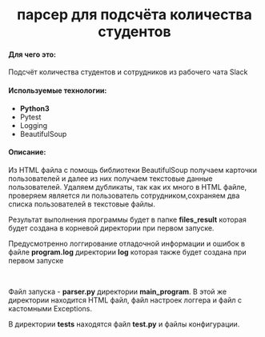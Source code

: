<h1 align="center">парсер для подсчёта количества студентов</h1>
<h4>Для чего это:</h4>
<p>Подсчёт количества студентов и сотрудников из рабочего чата Slack</p>
<h4>Используемые технологии:</h4>
<ul>
<li><b>Python3</b></li>
<li>Pytest</li>
<li>Logging</li>
<li>BeautifulSoup</li>
</ul>
<h4>Описание:</h4>
<p>Из HTML файла с помощь библиотеки BeautifulSoup получаем карточки пользователей и далее из них получаем текстовые данные пользователей.
Удаляем дубликаты, так как их много в HTML файле, проверяем является ли пользователь сотрудником,сохраняем два списка пользователей в текстовые файлы.</p>
<p>Результат выполнения программы будет в папке <b>files_result</b> которая будет создана в корневой директории при первом запуске.</p>
<p>Предусмотренно логгирование отладочной информации и ошибок в файле <b>program.log</b> директории <b>log</b>
которая также будет создана при первом запуске</p>
<br>
<p>Файл запуска - <b>parser.py</b> директории <b>main_program</b>. В этой же директории находится HTML файл, файл настроек логгера и файл с
кастомными Exceptions.</p>
<p>В директории <b>tests</b> находятся файл <b>test.py</b> и файлы конфигурации.</p>
